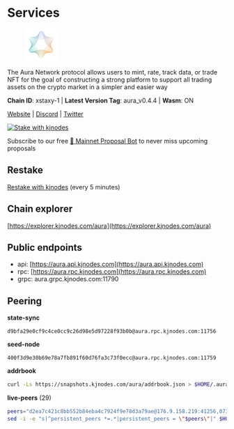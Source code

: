 # Services

<figure><img src="https://raw.githubusercontent.com/kj89/cosmos-images/main/logos/aura.png" alt=""><figcaption></figcaption></figure>

The Aura Network protocol allows users to mint, rate, track data,  or trade NFT for the goal of constructing a strong platform to  support all trading assets on the crypto market in a simpler and easier way

**Chain ID**: xstaxy-1 | **Latest Version Tag**: aura_v0.4.4 | **Wasm**: ON

[Website](https://aura.network) | [Discord](https://discord.gg/hpvF5QcWRf) | [Twitter](https://twitter.com/AuraNetworkHQ)

[![Stake with kjnodes](https://i.ibb.co/cr44Q8j/button-stake-with-kjnodes.png)](https://restake.app/aura/auravaloper17q4k3j6kcslrcuxtj9mxdcgez7kw7jdma8ykjs)

Subscribe to our free [🤖 Mainnet Proposal Bot](https://t.me/kjnodes_proposal_bot) to never miss upcoming proposals

## Restake

[Restake with kjnodes](https://restake.app/aura/auravaloper17q4k3j6kcslrcuxtj9mxdcgez7kw7jdma8ykjs) (every 5 minutes)
## Chain explorer
[https://explorer.kjnodes.com/aura](https://explorer.kjnodes.com/aura)

## Public endpoints

* api: [https://aura.api.kjnodes.com](https://aura.api.kjnodes.com)
* rpc: [https://aura.rpc.kjnodes.com](https://aura.rpc.kjnodes.com)
* grpc: aura.grpc.kjnodes.com:11790

## Peering

**state-sync**

```text
d9bfa29e0cf9c4ce0cc9c26d98e5d97228f93b0b@aura.rpc.kjnodes.com:11756
```

**seed-node**

```text
400f3d9e30b69e78a7fb891f60d76fa3c73f0ecc@aura.rpc.kjnodes.com:11759
```

**addrbook**
```bash
curl -Ls https://snapshots.kjnodes.com/aura/addrbook.json > $HOME/.aura/config/addrbook.json
```

**live-peers** (29)
```bash
peers="d2ea7c421c8bb552b84eba4c7924f9e78d3a79ae@176.9.158.219:41256,07317346ab58eb4de14fe8c7705863002186d340@142.132.201.53:36656,670c0c23a1196e706e058133fbbb156f7f33b352@5.9.95.147:26656,5d67a0f85788eb0e2a06e58b03d1332d995c8ccd@65.109.111.29:27656,7885a9e940b45b9a2183488ca3a901b043b6ed67@144.76.40.53:21756,34d759895c5a451488db34c686e74cb954d86723@65.108.135.212:26656,5ce29d0d9ef1230eab07444dd73745d68a832d6f@65.109.106.172:40656,dce07d176e5ba4cfdc7b806eb80eabab162a09d0@45.76.213.229:26656,ebc272824924ea1a27ea3183dd0b9ba713494f83@95.214.52.139:26966,3e7ef25f1c9829351936884618659167400eb0f1@142.132.149.171:26656,b6a0d0d030f35ffffcfe92e72ea13933c1adbe62@116.202.174.253:21656,0599779759ed60e12ed39a94cd02d303ba10d591@95.214.52.174:36656,a60a9f3400cb978b313ad5a47d59f6c518ef2a04@3.135.201.61:26656,1584b3aa3969def4a9f70555b3b442d334053e94@148.113.159.22:10156,3e05f2b0fdd750511dbff9d3f6a47d3bc3d4b1f0@141.95.204.81:61456,ed15ae05f17dd4e672eec0a96c38364d063b68dc@65.108.6.45:60756,a859027129ee2524b57c43b9ecbe3bcc4d120efb@195.3.222.183:26656,c9c0b28dcf2db5f0e7b756986d3326d62ba47e78@144.126.147.58:26656,0179528068da0dfaf61005cf5aa28793ca42b129@85.25.74.163:26656,63a90346040657406ddc48a2679e3bfbe17f717a@65.108.195.29:51656,a19b89ebbf7331f435b8ef100ce501d2377922ea@209.126.116.182:26656,71bb73be4f030e47b813350ee32076ee43c67c27@134.209.111.108:26656,690e0fca18e89118f096b48a4d615a4cc56cdddd@194.126.172.246:12243,ced3a13f4f7200ce1a2392a5738c88532f794359@65.108.232.168:25656,a58b4dec687b60ba05cf9a3e4cd1181b09c0661f@65.109.93.152:34656,1f536bba1e1922d8920ab742afd8c78b447c68b2@194.163.178.191:26676,2b837edb779038f29785b347fb78397ab7dec3bf@148.251.88.145:10456,57406c041d38af3bac9acdcb2b4bdc90dc7a8852@88.99.164.158:26656,aec1624fad0adf47f9b4f7300dcb8bd4d63567f1@57.128.20.163:21756"
sed -i -e "s|^persistent_peers *=.*|persistent_peers = \"$peers\"|" $HOME/.aura/config/config.toml
```
